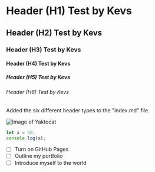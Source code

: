 # Header (H1) Test by Kevs
## Header (H2) Test by Kevs
### Header (H3) Test by Kevs
#### Header (H4) Test by Kevs
##### Header (H5) Test by Kevs
###### Header (H6) Test by Kevs

Added the six different header types to the "index.md" file.

![Image of Yaktocat](https://octodex.github.com/images/yaktocat.png)

``` javascript
let x = 50;
console.log(x);
```
- [ ] Turn on GitHub Pages
- [ ] Outline my portfolio
- [ ] Introduce myself to the world
